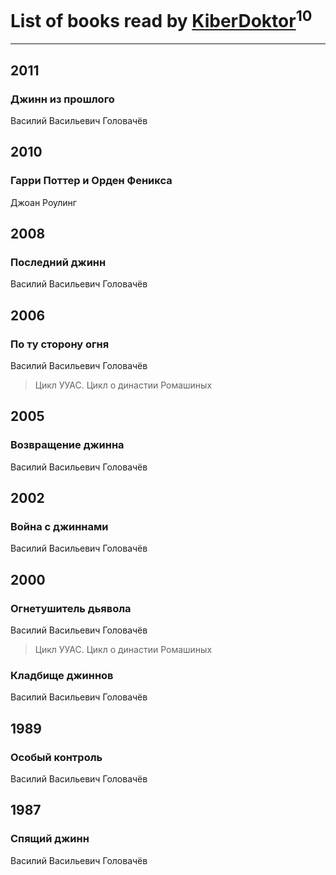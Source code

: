 # List of books read by [KiberDoktor](https://plus.google.com/u/0/109373108116388043138/)<sup>10</sup>
---

## 2011

### Джинн из прошлого
Василий Васильевич Головачёв



## 2010

### Гарри Поттер и  Орден Феникса
Джоан Роулинг



## 2008

### Последний джинн
Василий Васильевич Головачёв



## 2006

### По ту сторону огня
Василий Васильевич Головачёв
> Цикл УУАС. Цикл о династии Ромашиных



## 2005

### Возвращение джинна
Василий Васильевич Головачёв



## 2002

### Война с джиннами
Василий Васильевич Головачёв



## 2000

### Огнетушитель дьявола
Василий Васильевич Головачёв
> Цикл УУАС. Цикл о династии Ромашиных


### Кладбище джиннов
Василий Васильевич Головачёв



## 1989

### Особый контроль
Василий Васильевич Головачёв



## 1987

### Спящий джинн
Василий Васильевич Головачёв



